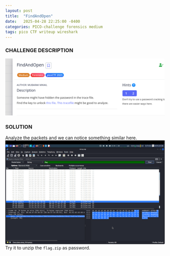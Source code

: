 ```yaml
---
layout: post
title:  "FindAndOpen"
date:   2025-04-28 22:25:00 -0400
categories: PICO-challenge forensics medium 
tags: pico CTF writeup wireshark 
---
```


### CHALLENGE DESCRIPTION
![](assets/img/pico/FindAndOpen/1.png)

### SOLUTION 
Analyze the packets and we can notice something similar here.
![](assets/img/pico/FindAndOpen/2.png)
Try it to unzip the `flag.zip` as password.
